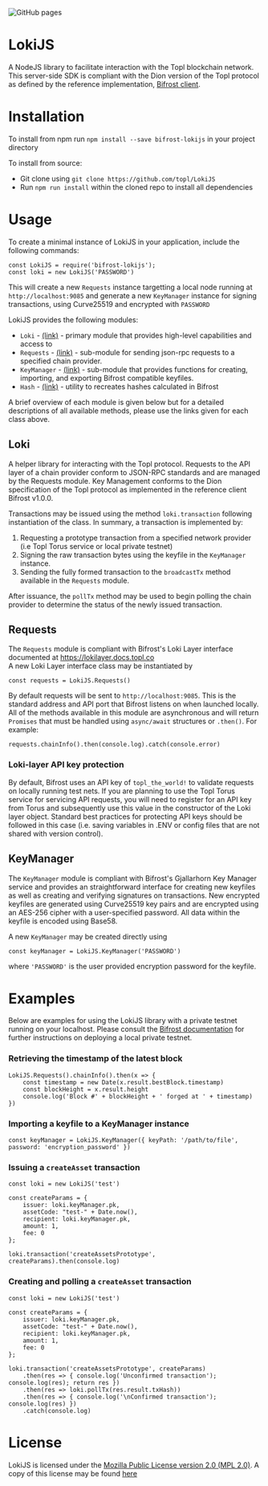 ![GitHub pages](https://github.com/Topl/LokiJS/workflows/GitHub%20pages/badge.svg)

# LokiJS

A NodeJS library to facilitate interaction with the Topl blockchain network. This server-side SDK is compliant with the Dion version of the Topl protocol as defined by the reference implementation, [Bifrost client](https://github.com/topl/bifrost).

# Installation

To install from npm run ``npm install --save bifrost-lokijs`` in your project directory<br/>

To install from source:
- Git clone using ``git clone https://github.com/topl/LokiJS``
- Run `npm run install` within the cloned repo to install all dependencies

# Usage

To create a minimal instance of LokiJS in your application, include the following commands:<br/>
```
const LokiJS = require('bifrost-lokijs');
const loki = new LokiJS('PASSWORD')
```
This will create a new `Requests` instance targetting a local node running at `http://localhost:9085` and generate a new `KeyManager` instance for signing transactions, using Curve25519 and encrypted with `PASSWORD`

LokiJS provides the following modules:
* `Loki` - [(link)](./Loki.html) - primary module that provides high-level capabilities and access to 
* `Requests` - [(link)](./Requests.html) - sub-module for sending json-rpc requests to a specified chain provider.
* `KeyManager` - [(link)](./KeyManager.html) - sub-module that provides functions for creating, importing, and exporting Bifrost compatible keyfiles. 
* `Hash` - [(link)](./Hash.html) - utility to recreates hashes calculated in Bifrost

A brief overview of each module is given below but for a detailed descriptions of all available methods, please use the links given for each class above.

## Loki
A helper library for interacting with the Topl protocol. Requests to the API layer of a chain provider conform to JSON-RPC standards and are managed by the Requests module. Key Management conforms to the Dion specification of the Topl protocol as implemented in the reference client Bifrost v1.0.0.

Transactions may be issued using the method `loki.transaction` following instantiation of the class. In summary, a transaction is implemented by:
  1. Requesting a prototype transaction from a specified network provider (i.e Topl Torus service or local private testnet)
  2. Signing the raw transaction bytes using the keyfile in the `KeyManager` instance.
  3. Sending the fully formed transaction to the `broadcastTx` method available in the `Requests` module.

After issuance, the `pollTx` method may be used to begin polling the chain provider to determine the status of the newly issued transaction.

## Requests
The `Requests` module is compliant with Bifrost's Loki Layer interface documented at https://lokilayer.docs.topl.co <br/>
A new Loki Layer interface class may be instantiated by <br/>
```
const requests = LokiJS.Requests()
```

By default requests will be sent to ``http://localhost:9085``. This is the standard address and API port that Bifrost listens on when launched locally. All of the methods available in this module are asynchronous and will return `Promises` that must be handled using `async/await` structures or `.then()`. For example:
```
requests.chainInfo().then(console.log).catch(console.error)
```

### Loki-layer API key protection
By default, Bifrost uses an API key of ``topl_the_world!`` to validate requests on locally running test nets. If you are planning to use the Topl Torus service for servicing API requests, you will need to register for an API key from Torus and subsequently use this value in the constructor of the Loki layer object. Standard best practices for protecting API keys should be followed in this case (i.e. saving variables in .ENV or config files that are not shared with version control).

## KeyManager
The `KeyManager` module is compliant with Bifrost's Gjallarhorn Key Manager service and provides an straightforward interface for creating new keyfiles as well as creating and verifying signatures on transactions. New encrypted keyfiles are generated using Curve25519 key pairs and are encrypted using an AES-256 cipher with a user-specified password. All data within the keyfile is encoded using Base58.<br/>

A new  ``KeyManager`` may be created directly using<br/>
```
const keyManager = LokiJS.KeyManager('PASSWORD')
```
where `'PASSWORD'` is the user provided encryption password for the keyfile.

# Examples
Below are examples for using the LokiJS library with a private testnet running on your localhost. Please consult the [Bifrost documentation](https://github.com/topl/bifrost) for further instructions on deploying a local private testnet.

### Retrieving the timestamp of the latest block
```
LokiJS.Requests().chainInfo().then(x => {
    const timestamp = new Date(x.result.bestBlock.timestamp)
    const blockHeight = x.result.height
    console.log('Block #' + blockHeight + ' forged at ' + timestamp)
})
```

### Importing a keyfile to a KeyManager instance
```
const keyManager = LokiJS.KeyManager({ keyPath: '/path/to/file', password: 'encryption_password' })
```

### Issuing a `createAsset` transaction
```
const loki = new LokiJS('test')

const createParams = {
    issuer: loki.keyManager.pk,
    assetCode: "test-" + Date.now(),
    recipient: loki.keyManager.pk,
    amount: 1,
    fee: 0
};

loki.transaction('createAssetsPrototype', createParams).then(console.log)
```

### Creating and polling a `createAsset` transaction
```
const loki = new LokiJS('test')

const createParams = {
    issuer: loki.keyManager.pk,
    assetCode: "test-" + Date.now(),
    recipient: loki.keyManager.pk,
    amount: 1,
    fee: 0
};

loki.transaction('createAssetsPrototype', createParams)
    .then(res => { console.log('Unconfirmed transaction'); console.log(res); return res })
    .then(res => loki.pollTx(res.result.txHash))
    .then(res => { console.log('\nConfirmed transaction'); console.log(res) })
    .catch(console.log)
```

# License
LokiJS is licensed under the [Mozilla Public License version 2.0 (MPL 2.0)](https://www.mozilla.org/en-US/MPL/2.0). A copy of this license may be found [here](../LICENSE.md)
